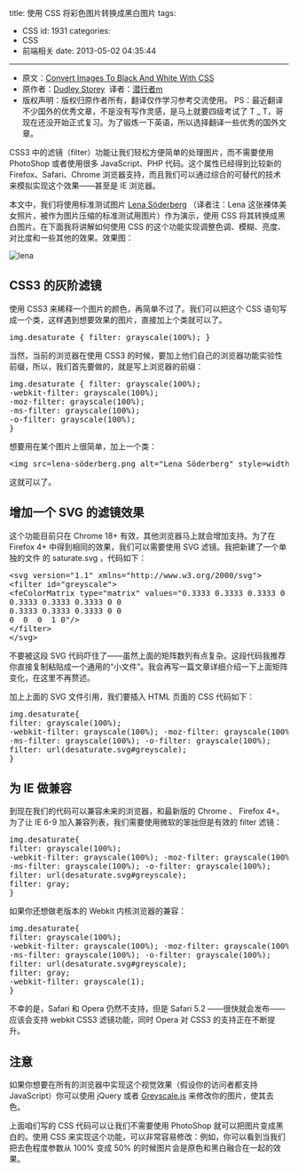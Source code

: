 title: 使用 CSS 将彩色图片转换成黑白图片
tags:
  - CSS
id: 1931
categories:
  - CSS
  - 前端相关
date: 2013-05-02 04:35:44
---

*   原文：[Convert Images To Black And White With CSS](http://demosthenes.info/blog/532/Convert-Images-To-Black-And-White-With-CSS)
*   原作者：[Dudley Storey](http://demosthenes.info/users.php?usernum=1)  译者：[潜行者m](http://www.qianxingzhem.com)
*   版权声明：版权归原作者所有，翻译仅作学习参考交流使用。
PS：最近翻译不少国外的优秀文章，不是没有写作灵感，是马上就要四级考试了 T _ T，哥现在还没开始正式复习。为了锻炼一下英语，所以选择翻译一些优秀的国外文章。

CSS3 中的滤镜（filter）功能让我们轻松方便简单的处理图片，而不需要使用 PhotoShop 或者使用很多 JavaScript、PHP 代码。这个属性已经得到比较新的 Firefox、Safari、Chrome 浏览器支持，而且我们可以通过综合的可替代的技术来模拟实现这个效果——甚至是 IE 浏览器。

本文中，我们将使用标准测试图片 [Lena Söderberg](http://en.wikipedia.org/wiki/Lenna) （译者注：Lena 这张裸体美女照片，被作为图片压缩的标准测试用图片）作为演示，使用 CSS 将其转换成黑白图片。在下面我将讲解如何使用 CSS 的这个功能实现调整色调、模糊、亮度、对比度和一些其他的效果。效果图：

![lena](http://qxzm-img.b0.upaiyun.com/blog/2013/05/1931/lena.jpg)

## CSS3 的灰阶滤镜

使用 CSS3 来稀释一个图片的颜色，再简单不过了。我们可以把这个 CSS 语句写成一个类，这样遇到想要效果的图片，直接加上个类就可以了。
<pre>img.desaturate { filter: grayscale(100%); }</pre>
当然，当前的浏览器在使用 CSS3 的时候，要加上他们自己的浏览器功能实验性前缀，所以，我们首先要做的，就是写上浏览器的前缀：
<pre>img.desaturate { filter: grayscale(100%);
-webkit-filter: grayscale(100%);
-moz-filter: grayscale(100%);
-ms-filter: grayscale(100%);
-o-filter: grayscale(100%);
}</pre>
想要用在某个图片上很简单，加上一个类：
<pre>&lt;img src=lena-söderberg.png alt="Lena Söderberg" style=width:512px;height:512px class=desaturate&gt;</pre>
这就可以了。

## 增加一个 SVG 的滤镜效果

这个功能目前只在 Chrome 18+ 有效，其他浏览器马上就会增加支持。为了在 Firefox 4+ 中得到相同的效果，我们可以需要使用 SVG 滤镜。我把新建了一个单独的文件 的 saturate.svg ，代码如下：
<pre>&lt;svg version="1.1" xmlns="http://www.w3.org/2000/svg"&gt;
&lt;filter id="greyscale"&gt;
&lt;feColorMatrix type="matrix" values="0.3333 0.3333 0.3333 0 0
0.3333 0.3333 0.3333 0 0
0.3333 0.3333 0.3333 0 0
0  0  0  1 0"/&gt;
&lt;/filter&gt;
&lt;/svg&gt;</pre>
不要被这段 SVG 代码吓住了——虽然上面的矩阵数列有点复杂。这段代码我推荐你直接复制粘贴成一个通用的“小文件”。我会再写一篇文章详细介绍一下上面矩阵变化，在这里不再赘述。

加上上面的 SVG 文件引用，我们要插入 HTML 页面的 CSS 代码如下：
<pre>img.desaturate{
filter: grayscale(100%);
-webkit-filter: grayscale(100%); -moz-filter: grayscale(100%);
-ms-filter: grayscale(100%); -o-filter: grayscale(100%);
filter: url(desaturate.svg#greyscale);
}</pre>

## 为 IE 做兼容

到现在我们的代码可以兼容未来的浏览器，和最新版的 Chrome 、 Firefox 4+。为了让 IE 6-9 加入兼容列表，我们需要使用微软的笨拙但是有效的 filter 滤镜：
<pre>img.desaturate{
filter: grayscale(100%);
-webkit-filter: grayscale(100%); -moz-filter: grayscale(100%);
-ms-filter: grayscale(100%); -o-filter: grayscale(100%);
filter: url(desaturate.svg#greyscale);
filter: gray;
}</pre>
如果你还想做老版本的 Webkit 内核浏览器的兼容：
<pre>img.desaturate{
filter: grayscale(100%);
-webkit-filter: grayscale(100%); -moz-filter: grayscale(100%);
-ms-filter: grayscale(100%); -o-filter: grayscale(100%);
filter: url(desaturate.svg#greyscale);
filter: gray;
-webkit-filter: grayscale(1);
}</pre>
不幸的是，Safari 和 Opera 仍然不支持，但是 Safari 5.2 ——很快就会发布——应该会支持 webkit CSS3 滤镜功能，同时 Opera 对 CSS3 的支持正在不断提升。

## 注意

如果你想要在所有的浏览器中实现这个视觉效果（假设你的访问者都支持 JavaScript）你可以使用 jQuery 或者 [Greyscale.js](http://james.padolsey.com/demos/grayscale) 来修改你的图片，使其去色。

上面咱们写的 CSS 代码可以让我们不需要使用 PhotoShop 就可以把图片变成黑白的。使用 CSS 来实现这个功能，可以非常容易修改：例如，你可以看到当我们把去色程度参数从 100% 变成 50% 的时候图片会是原色和黑白融合在一起的效果。